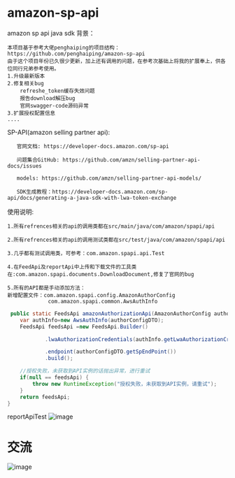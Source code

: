 # amazon-sp-api
amazon sp api java sdk
背景：

    本项目基于参考大佬penghaiping的项目结构：https://github.com/penghaiping/amazon-sp-api
    由于这个项目年份已久很少更新，加上还有调用的问题，在参考次基础上将我的扩展奉上，供各位同行兄弟参考使用。
    1.升级最新版本
    2.修复相关bug
        refreshe_token缓存失效问题
        报告download解压bug
        官网swagger-code源码异常
    3.扩展授权配置信息
    ....




SP-API(amazon selling partner api):

       官网文档: https://developer-docs.amazon.com/sp-api
    
       问题集合GitHub: https://github.com/amzn/selling-partner-api-docs/issues
    
       models: https://github.com/amzn/selling-partner-api-models/
    
       SDK生成教程：https://developer-docs.amazon.com/sp-api/docs/generating-a-java-sdk-with-lwa-token-exchange 



使用说明:

    1.所有refrences相关的api的调用类都在src/main/java/com/amazon/spapi/api
    
    2.所有refrences相关的api的调用测试类都在src/test/java/com/amazon/spapi/api
    
    3.几乎都有测试调用类，可参考：com.amazon.spapi.api.Test
    
    4.在FeedApi及reportApi中上传和下载文件的工具类在:com.amazon.spapi.documents.DownloadDocument,修复了官网的bug
    
    5.所有的API都是手动添加方法：
    新增配置文件：com.amazon.spapi.config.AmazonAuthorConfig
                 com.amazon.spapi.common.AwsAuthInfo
```java
 public static FeedsApi amazonAuthorizationApi(AmazonAuthorConfig authorConfigDTO) {
    var authInfo=new AwsAuthInfo(authorConfigDTO);
    FeedsApi feedsApi =new FeedsApi.Builder()

            .lwaAuthorizationCredentials(authInfo.getLwaAuthorizationCredentials())

            .endpoint(authorConfigDTO.getSpEndPoint())
            .build();

    //授权失败，未获取到API实例的话抛出异常，进行重试
    if(null == feedsApi) {
        throw new RuntimeException("授权失败，未获取到API实例，请重试");
    }
    return feedsApi;
}
```
reportApiTest
![image](https://github.com/supoman-service/Amazon-SP-API-JAVA/assets/20614254/58636c6c-f521-4156-be21-0657746d0bc5)


# 交流
![image](https://github.com/supoman-service/Amazon-SP-API-JAVA/assets/20614254/edf2bf77-716a-4ae4-9f11-672512e3d53d)

